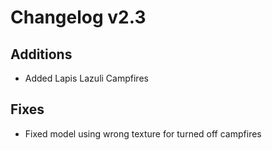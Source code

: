 # Changelog v2.3

## Additions
- Added Lapis Lazuli Campfires

## Fixes
- Fixed model using wrong texture for turned off campfires
